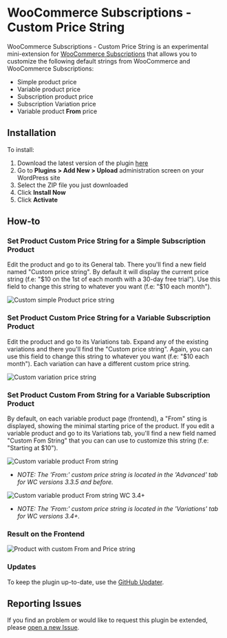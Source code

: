 # WooCommerce Subscriptions - Custom Price String

WooCommerce Subscriptions - Custom Price String is an experimental mini-extension for [WooCommerce Subscriptions](http://woocommerce.com/products/woocommerce-subscriptions/) that allows you to customize the following default strings from WooCommerce and WooCommerce Subscriptions:

- Simple product price
- Variable product price
- Subscription product price
- Subscription Variation price
- Variable product **From** price

## Installation

To install:

1. Download the latest version of the plugin [here](https://github.com/woocommerce/woocommerce-subscriptions-custom-pricestring/archive/master.zip)
1. Go to **Plugins > Add New > Upload** administration screen on your WordPress site
1. Select the ZIP file you just downloaded
1. Click **Install Now**
1. Click **Activate**

## How-to

### Set Product Custom Price String for a Simple Subscription Product

Edit the product and go to its General tab. There you'll find a new field named "Custom price string". By default it will display the current price string (f.e: "$10 on the 1st of each month with a 30-day free trial"). Use this field to change this string to whatever you want (f.e: "$10 each month").

![Custom simple Product price string](https://github.com/woocommerce/woocommerce-subscriptions-custom-pricestring/raw/master/includes/imgs/custom_pricestring_simple.png)

### Set Product Custom Price String for a Variable Subscription Product

Edit the product and go to its Variations tab. Expand any of the existing variations and there you'll find the "Custom price string". Again, you can use this field to change this string to whatever you want (f.e: "$10 each month"). Each variation can have a different custom price string.

![Custom variation price string](https://github.com/woocommerce/woocommerce-subscriptions-custom-pricestring/raw/master/includes/imgs/custom_pricestring_variable.png)

### Set Product Custom From String for a Variable Subscription Product

By default, on each variable product page (frontend), a "From" sting is displayed, showing the minimal starting price of the product. If you edit a variable product and go to its Variations tab, you'll find a new field named "Custom Fom String" that you can can use to customize this string (f.e: "Starting at $10"). 

![Custom variable product From string](https://raw.githubusercontent.com/woocommerce/woocommerce-subscriptions-custom-pricestring/master/includes/imgs/custom_from_string.png)
* _NOTE: The 'From:' custom price string is located in the 'Advanced' tab for WC versions 3.3.5 and before._

![Custom variable product From string WC 3.4+](https://raw.githubusercontent.com/woocommerce/woocommerce-subscriptions-custom-pricestring/master/includes/imgs/custom_from_string_wc-3.4+.png)
* _NOTE: The 'From:' custom price string is located in the 'Variations' tab for WC versions 3.4+._

### Result on the Frontend
![Product with custom From and Price string](https://raw.githubusercontent.com/woocommerce/woocommerce-subscriptions-custom-pricestring/master/includes/imgs/frontend.png)

### Updates

To keep the plugin up-to-date, use the [GitHub Updater](https://github.com/afragen/github-updater).

## Reporting Issues

If you find an problem or would like to request this plugin be extended, please [open a new Issue](https://github.com/woocommerce/woocommerce-subscriptions-custom-pricestring/issues/new).

